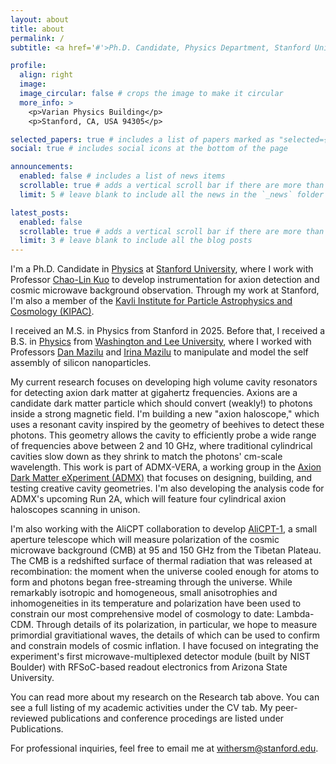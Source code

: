 ```yaml
---
layout: about
title: about
permalink: /
subtitle: <a href='#'>Ph.D. Candidate, Physics Department, Stanford University</a>.

profile:
  align: right
  image: 
  image_circular: false # crops the image to make it circular
  more_info: >
    <p>Varian Physics Building</p>
    <p>Stanford, CA, USA 94305</p>

selected_papers: true # includes a list of papers marked as "selected={true}"
social: true # includes social icons at the bottom of the page

announcements:
  enabled: false # includes a list of news items
  scrollable: true # adds a vertical scroll bar if there are more than 3 news items
  limit: 5 # leave blank to include all the news in the `_news` folder

latest_posts:
  enabled: false
  scrollable: true # adds a vertical scroll bar if there are more than 3 new posts items
  limit: 3 # leave blank to include all the blog posts
---
```


I'm a Ph.D. Candidate in [Physics](https://physics.stanford.edu/) at [Stanford University](https://www.stanford.edu), where I work with Professor [Chao-Lin Kuo](https://profiles.stanford.edu/chao-lin-kuo?tab=bio) to develop instrumentation for axion detection and cosmic microwave background observation. Through my work at Stanford, I'm also a member of the [Kavli Institute for Particle Astrophysics and Cosmology (KIPAC)](https://kipac.stanford.edu/). 

I received an M.S. in Physics from Stanford in 2025. Before that, I received a B.S. in [Physics](https://www.wlu.edu/physics-and-engineering-department) from [Washington and Lee University](https://www.wlu.edu), where I worked with Professors [Dan Mazilu](https://www.wlu.edu/profile/mazilu-dan) and [Irina Mazilu](https://www.wlu.edu/profile/mazilu-irina) to manipulate and model the self assembly of silicon nanoparticles. 

My current research focuses on developing high volume cavity resonators for detecting axion dark matter at gigahertz frequencies. Axions are a candidate dark matter particle which should convert (weakly!) to photons inside a strong magnetic field. I'm building a new "axion haloscope," which uses a resonant cavity inspired by the geometry of beehives to detect these photons. This geometry allows the cavity to efficiently probe a wide range of frequencies above between 2 and 10 GHz, where traditional cylindrical cavities slow down as they shrink to match the photons' cm-scale wavelength. This work is part of ADMX-VERA, a working group in the [Axion Dark Matter eXperiment (ADMX)](https://depts.washington.edu/admx/) that focuses on designing, building, and testing creative cavity geometries. I'm also developing the analysis code for ADMX's upcoming Run 2A, which will feature four cylindrical axion haloscopes scanning in unison.

I'm also working with the AliCPT collaboration to develop [AliCPT-1](https://www.nist.gov/measuring-cosmos/asia/ali-cmb-polarization-telescope-alicpt), a small aperture telescope which will measure polarization of the cosmic microwave background (CMB) at 95 and 150 GHz from the Tibetan Plateau. The CMB is a redshifted surface of thermal radiation that was released at recombination: the moment when the universe cooled enough for atoms to form and photons began free-streaming through the universe. While remarkably isotropic and homogeneous, small anisotrophies and inhomogeneities in its temperature and polarization have been used to constrain our most comprehensive model of cosmology to date: Lambda-CDM. Through details of its polarization, in particular, we hope to measure primordial gravitiational waves, the details of which can be used to confirm and constrain models of cosmic inflation. I have focused on integrating the experiment's first microwave-multiplexed detector module (built by NIST Boulder) with RFSoC-based readout electronics from Arizona State University. 

You can read more about my research on the Research tab above. You can see a full listing of my academic activities under the CV tab. My peer-reviewed publications and conference procedings are listed under Publications. 

For professional inquiries, feel free to email me at [withersm@stanford.edu](mailto:withersm@stanford.edu).
